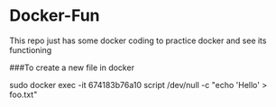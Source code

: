 # Docker-Fun
This repo just has some docker coding to practice docker and see its functioning

###To create a new file in docker
   
  sudo docker exec -it 674183b76a10 script /dev/null -c "echo 'Hello' > foo.txt"
